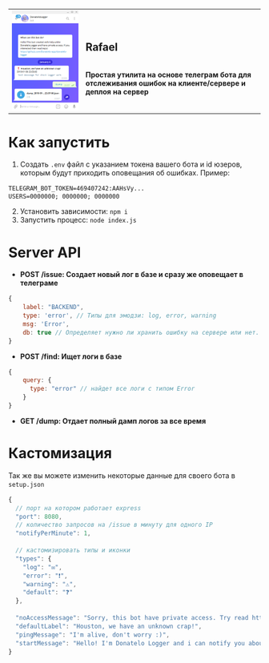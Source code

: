 |   |   |
|---|---|
| ![view](view.png) | <h2>Rafael</h2><br> **Простая утилита на основе телеграм бота для отслеживания ошибок на клиенте/сервере и деплоя на сервер**  |


# Как запустить
1. Создать `.env` файл с указанием токена вашего бота
и id юзеров, которым будут приходить оповещания об ошибках. Пример:
```
TELEGRAM_BOT_TOKEN=469407242:AAHsVy...
USERS=0000000; 0000000; 0000000
```
2. Установить зависимости: `npm i`
3. Запустить процесс: `node index.js`

# Server API
* **POST /issue: Создает новый лог в базе и сразу же оповещает в телеграме**
```javascript
{
    label: "BACKEND",
    type: 'error', // Типы для эмодзи: log, error, warning
    msg: 'Error',
    db: true // Определяет нужно ли хранить ошибку на сервере или нет. По стандарту true
}
```

* **POST /find: Ищет логи в базе**
```javascript
{
    query: {
      type: "error" // найдет все логи с типом Error
    }
}
```
* **GET /dump: Отдает полный дамп логов за все время**

# Кастомизация
Так же вы можете изменить некоторые данные для своего бота в `setup.json`
```javascript
{
  // порт на котором работает express
  "port": 8080,
  // количество запросов на /issue в минуту для одного IP
  "notifyPerMinute": 1,
  
  // кастомизировать типы и иконки
  "types": {
    "log": "✉️",
    "error": "❗️",
    "warning": "⚠️",
    "default": "❓"
  },
  
  "noAccessMessage": "Sorry, this bot have private access. Try read https://github.com/Donatelo-app/donatelo-logger",
  "defaultLabel": "Houston, we have an unknown crap!",
  "pingMessage": "I'm alive, don't worry :)",
  "startMessage": "Hello! I'm Donatelo Logger and i can notify you about errors, cool? Cool."
}
```
